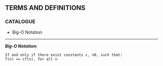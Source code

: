 ## TERMS AND DEFINITIONS
### CATALOGUE
* Big-O Notation

***
***Big-O Notation:***

    If and only if there exist constants c, n0, such that:
    T(n) <= cf(n), for all n
